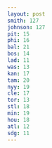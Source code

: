 ```yaml
---
layout: post
smith: 127
johnson: 127
pit: 15
phi: 16
bal: 21
bos: 14
lad: 11
was: 13
kan: 17
tam: 20
nyy: 19
cle: 17
tor: 13
stl: 18
min: 19
hou: 18
atl: 12
sdg: 11
---
```


